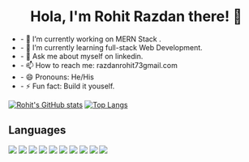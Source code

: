 
<h1 style="text-align:center;">Hola, I'm Rohit Razdan there! 👋</h1>
<ul>
<li>
- 🔭 I’m currently working on MERN Stack .
</li>
<li>
- 🌱 I’m currently learning full-stack Web Development.
</li>
<li>
- 💬 Ask me about myself on linkedin.
</li>
 <li>
- 📫 How to reach me: razdanrohit73gmail.com
</li>
<li>
- 😄 Pronouns: He/His
</li>
<li>
- ⚡ Fun fact: Build it youself.
</li>
</ul>
<div>

[![Rohit's GitHub stats](https://github-readme-stats.vercel.app/api?username=Razdan123&count_private=true&show_icons=true&theme=radical)](https://github.com/anuraghazra/github-readme-stats)   [![Top Langs](https://github-readme-stats.vercel.app/api/top-langs/?username=Razdan123&layout=compact&show_icons=true&theme=radical)](https://github.com/anuraghazra/github-readme-stats)

## Languages

<p>
<img src="https://img.shields.io/badge/C%2B%2B-00599C?style=for-the-badge&logo=c%2B%2B&logoColor=white">
<img src="https://img.shields.io/badge/C-A8B9CC?style=for-the-badge&logo=c&logoColor=white">
<img src="https://img.shields.io/badge/Python-3776AB?style=for-the-badge&logo=python&logoColor=white">
<img src="https://img.shields.io/badge/Javascript-F7DF1E?style=for-the-badge&logo=javascript&logoColor=white">
<img src="https://img.shields.io/badge/HTML5-E34F26?style=for-the-badge&logo=html5&logoColor=white">
<img src="https://img.shields.io/badge/CSS3-1572B6?style=for-the-badge&logo=css3&logoColor=white">
<img src="https://img.shields.io/badge/Node.js-339933?style=for-the-badge&logo=node.js&logoColor=white">
<img src="https://img.shields.io/badge/MongoDB-47A248?style=for-the-badge&logo=mongodb&logoColor=white">
<img src="https://img.shields.io/badge/Bash-4EAA25?style=for-the-badge&logo=gnubash&logoColor=white">
<img src="https://img.shields.io/badge/React-61DAFB?style=for-the-badge&logo=react&logoColor=white">
</p>
                                      

